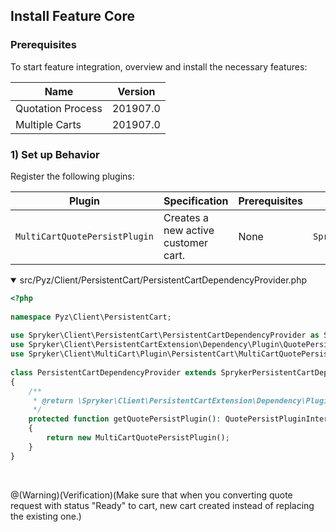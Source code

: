 ## Install Feature Core
### Prerequisites
To start feature integration, overview and install the necessary features:

| Name | Version |
| --- | --- |
| Quotation Process | 201907.0 |
| Multiple Carts | 201907.0 |

### 1) Set up Behavior
Register the following plugins:

| Plugin | Specification | Prerequisites | Namespace |
| --- | --- | --- | --- |
| `MultiCartQuotePersistPlugin` | Creates a new active customer cart. | None | `Spryker\Client\MultiCart\Plugin\PersistentCart` |

<details open>
<summary>src/Pyz/Client/PersistentCart/PersistentCartDependencyProvider.php</summary>

```php
<?php
 
namespace Pyz\Client\PersistentCart;
 
use Spryker\Client\PersistentCart\PersistentCartDependencyProvider as SprykerPersistentCartDependencyProvider;
use Spryker\Client\PersistentCartExtension\Dependency\Plugin\QuotePersistPluginInterface;
use Spryker\Client\MultiCart\Plugin\PersistentCart\MultiCartQuotePersistPlugin;
 
class PersistentCartDependencyProvider extends SprykerPersistentCartDependencyProvider
{
    /**
     * @return \Spryker\Client\PersistentCartExtension\Dependency\Plugin\QuotePersistPluginInterface
     */
    protected function getQuotePersistPlugin(): QuotePersistPluginInterface
    {
        return new MultiCartQuotePersistPlugin();
    }
}
```
<br>
</details>

@(Warning)(Verification)(Make sure that when you converting quote request with status "Ready" to cart, new cart created instead of replacing the existing one.)
